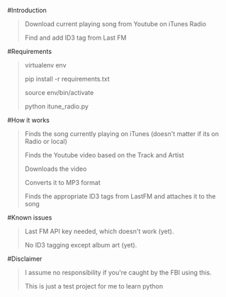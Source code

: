 #Introduction
>Download current playing song from Youtube on iTunes Radio
>
>Find and add ID3 tag from Last FM

#Requirements
>virtualenv env
>
>pip install -r requirements.txt
>
>source env/bin/activate
>
>python itune_radio.py

#How it works
>Finds the song currently playing on iTunes (doesn't matter if its on Radio or local)
>
>Finds the Youtube video based on the Track and Artist
>
>Downloads the video
>
>Converts it to MP3 format
>
>Finds the appropriate ID3 tags from LastFM and attaches it to the song

#Known issues
>Last FM API key needed, which doesn't work (yet).
>
>No ID3 tagging except album art (yet).

#Disclaimer
>I assume no responsibility if you're caught by the FBI using this.
>
>This is just a test project for me to learn python